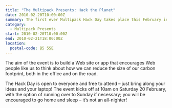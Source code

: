 ```yaml
---
title: "The Multipack Presents: Hack the Planet"
date: 2010-02-20T10:00:00Z
summary: The first ever Multipack Hack Day takes place this February in support of [a.green:focus](https://agreenfocus.tumblr.com/) – a grassroots coalition of Web developers and designers working together to find ways to reduce our industry’s impact on the environment.
category:
  - Multipack Presents
start: 2010-02-20T10:00:00Z
end: 2010-02-21T18:00:00Z
location:
  postal-code: B5 5SE
---
```

The aim of the event is to build a Web site or app that encourages Web people like us to think about how we can reduce the size of our carbon footprint, both in the office and on the road.

The Hack Day is open to everyone and free to attend – just bring along your ideas and your laptop! The event kicks off at 10am on Saturday 20 February, with the option of running over to Sunday if necessary; you will be encouraged to go home and sleep – it’s not an all-nighter!
